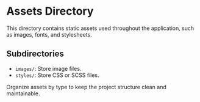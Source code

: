 # Assets Directory

This directory contains static assets used throughout the application, such as images, fonts, and stylesheets.

## Subdirectories

- `images/`: Store image files.
- `styles/`: Store CSS or SCSS files.

Organize assets by type to keep the project structure clean and maintainable.
